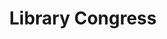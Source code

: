 ---
dateStart: 2016-03-15
dateEnd: 2016-03-15
title: "Library Congress"
venue: "Universität Leipzig"
organizer: "Francis Harvey, Monika Börner"
credit: Dr. Francis Harvey
city: Leipzig
state:
country: Germany
pdfLink: 20160315-library-congress.pdf
venueImages:
 - sm: image01.sm.jpg
   lg: image01.lg.jpg
 - sm: image02.sm.jpg
   lg: image02.lg.jpg
---